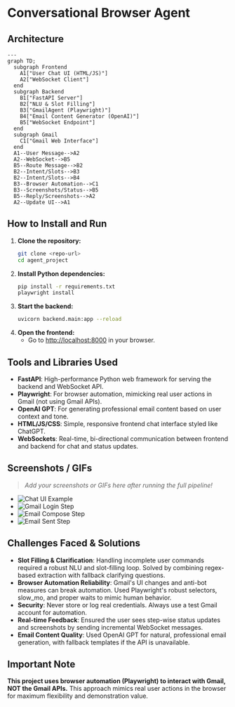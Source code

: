 # Conversational Browser Agent

## Architecture

```mermaid
---
graph TD;
  subgraph Frontend
    A1["User Chat UI (HTML/JS)"]
    A2["WebSocket Client"]
  end
  subgraph Backend
    B1["FastAPI Server"]
    B2["NLU & Slot Filling"]
    B3["GmailAgent (Playwright)"]
    B4["Email Content Generator (OpenAI)"]
    B5["WebSocket Endpoint"]
  end
  subgraph Gmail
    C1["Gmail Web Interface"]
  end
  A1--User Message-->A2
  A2--WebSocket-->B5
  B5--Route Message-->B2
  B2--Intent/Slots-->B3
  B2--Intent/Slots-->B4
  B3--Browser Automation-->C1
  B3--Screenshots/Status-->B5
  B5--Reply/Screenshots-->A2
  A2--Update UI-->A1
```

## How to Install and Run

1. **Clone the repository:**
   ```bash
   git clone <repo-url>
   cd agent_project
   ```
2. **Install Python dependencies:**
   ```bash
   pip install -r requirements.txt
   playwright install
   ```
3. **Start the backend:**
   ```bash
   uvicorn backend.main:app --reload
   ```
4. **Open the frontend:**
   - Go to [http://localhost:8000](http://localhost:8000) in your browser.

## Tools and Libraries Used

- **FastAPI**: High-performance Python web framework for serving the backend and WebSocket API.
- **Playwright**: For browser automation, mimicking real user actions in Gmail (not using Gmail APIs).
- **OpenAI GPT**: For generating professional email content based on user context and tone.
- **HTML/JS/CSS**: Simple, responsive frontend chat interface styled like ChatGPT.
- **WebSockets**: Real-time, bi-directional communication between frontend and backend for chat and status updates.

## Screenshots / GIFs

> _Add your screenshots or GIFs here after running the full pipeline!_

- ![Chat UI Example](screenshots/chat_ui_example.png)
- ![Gmail Login Step](screenshots/gmail_login_example.png)
- ![Email Compose Step](screenshots/gmail_compose_example.png)
- ![Email Sent Step](screenshots/gmail_sent_example.png)

## Challenges Faced & Solutions

- **Slot Filling & Clarification**: Handling incomplete user commands required a robust NLU and slot-filling loop. Solved by combining regex-based extraction with fallback clarifying questions.
- **Browser Automation Reliability**: Gmail's UI changes and anti-bot measures can break automation. Used Playwright's robust selectors, slow_mo, and proper waits to mimic human behavior.
- **Security**: Never store or log real credentials. Always use a test Gmail account for automation.
- **Real-time Feedback**: Ensured the user sees step-wise status updates and screenshots by sending incremental WebSocket messages.
- **Email Content Quality**: Used OpenAI GPT for natural, professional email generation, with fallback templates if the API is unavailable.

## Important Note

**This project uses browser automation (Playwright) to interact with Gmail, NOT the Gmail APIs.** This approach mimics real user actions in the browser for maximum flexibility and demonstration value. 